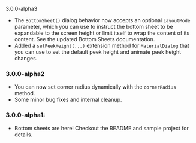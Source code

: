 3.0.0-alpha3

* The `BottomSheet()` dialog behavior now accepts an optional `LayoutMode` parameter, which you can use 
to instruct the bottom sheet to be expandable to the screen height or limit itself to wrap the content 
of its content. See the updated Bottom Sheets documentation.
* Added a `setPeekHeight(...)` extension method for `MaterialDialog` that you can use to set the 
default peek height and animate peek height changes.

### 3.0.0-alpha2

* You can now set corner radius dynamically with the `cornerRadius` method.
* Some minor bug fixes and internal cleanup.

### 3.0.0-alpha1:
* Bottom sheets are here! Checkout the README and sample project for details.